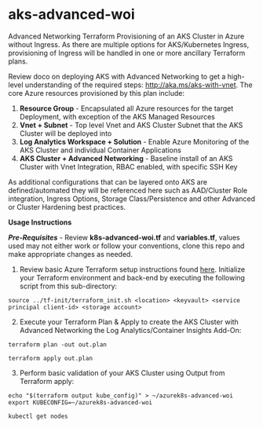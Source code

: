 # aks-advanced-woi
Advanced Networking Terraform Provisioning of an AKS Cluster in Azure without Ingress.  As there are multiple options for AKS/Kubernetes Ingress, provisioning of Ingress will be handled in one or more ancillary Terraform plans.  

Review doco on deploying AKS with Advanced Networking to get a high-level understanding of the required steps: http://aka.ms/aks-with-vnet.  The core Azure resources provisioned by this plan include:

1. **Resource Group** - Encapsulated all Azure resources for the target Deployment, with exception of the AKS Managed Resources
2. **Vnet + Subnet** - Top level Vnet and AKS Cluster Subnet that the AKS Cluster will be deployed into
3. **Log Analytics Workspace + Solution** - Enable Azure Monitoring of the AKS Cluster and individual Container Applications
4. **AKS Cluster + Advanced Networking** - Baseline install of an AKS Cluster with Vnet Integration, RBAC enabled, with specific SSH Key

As additional configurations that can be layered onto AKS are defined/automated they will be referenced here such as AAD/Cluster Role integration, Ingress Options, Storage Class/Persistence and other Advanced or Cluster Hardening best practices.

**Usage Instructions**

***Pre-Requisites*** - Review **k8s-advanced-woi.tf** and **variables.tf**, values used may not either work or follow your conventions, clone this repo and make appropriate changes as needed.

1.  Review basic Azure Terraform setup instructions found [here](../tf-init/README.md).  Initialize your Terraform environment and back-end by executing the following script from this sub-directory:
```
source ../tf-init/terraform_init.sh <location> <keyvault> <service principal client-id> <storage account>
```
2.  Execute your Terraform Plan & Apply to create the AKS Cluster with Advanced Networking the Log Analytics/Container Insights Add-On:
```
terraform plan -out out.plan

terraform apply out.plan
```
3. Perform basic validation of your AKS Cluster using Output from Terraform apply:
```
echo "$(terraform output kube_config)" > ~/azurek8s-advanced-woi
export KUBECONFIG=~/azurek8s-advanced-woi

kubectl get nodes
```


